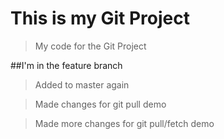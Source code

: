 # This is my Git Project

> My code for the Git Project

##I'm in the feature branch

> Added to master again

> Made changes for git pull demo

> Made more changes for git pull/fetch demo

